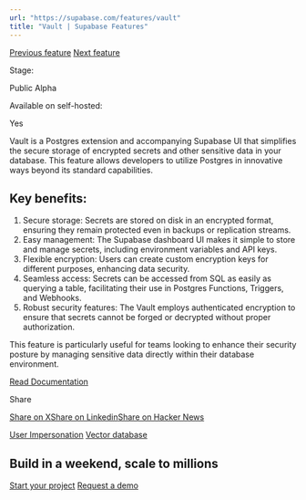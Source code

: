 ```yaml
---
url: "https://supabase.com/features/vault"
title: "Vault | Supabase Features"
---
```


[Previous feature](https://supabase.com/features/user-impersonation) [Next feature](https://supabase.com/features/vector-database)

Stage:

Public Alpha

Available on self-hosted:

Yes

Vault is a Postgres extension and accompanying Supabase UI that simplifies the secure storage of encrypted secrets and other sensitive data in your database. This feature allows developers to utilize Postgres in innovative ways beyond its standard capabilities.

## Key benefits:

1. Secure storage: Secrets are stored on disk in an encrypted format, ensuring they remain protected even in backups or replication streams.
2. Easy management: The Supabase dashboard UI makes it simple to store and manage secrets, including environment variables and API keys.
3. Flexible encryption: Users can create custom encryption keys for different purposes, enhancing data security.
4. Seamless access: Secrets can be accessed from SQL as easily as querying a table, facilitating their use in Postgres Functions, Triggers, and Webhooks.
5. Robust security features: The Vault employs authenticated encryption to ensure that secrets cannot be forged or decrypted without proper authorization.

This feature is particularly useful for teams looking to enhance their security posture by managing sensitive data directly within their database environment.

[Read Documentation](https://supabase.com/docs/guides/database/vault)

Share

[Share on X](https://twitter.com/intent/tweet?url=https%3A%2F%2Fsupabase.com%2Ffeatures%2Fvault&text=Vault%20%7C%20Supabase%20Features)[Share on Linkedin](https://www.linkedin.com/shareArticle?url=https%3A%2F%2Fsupabase.com%2Ffeatures%2Fvault&text=Vault%20%7C%20Supabase%20Features)[Share on Hacker News](https://news.ycombinator.com/submitlink?u=https%3A%2F%2Fsupabase.com%2Ffeatures%2Fvault&t=Vault%20%7C%20Supabase%20Features)

[User Impersonation](https://supabase.com/features/user-impersonation) [Vector database](https://supabase.com/features/vector-database)

## Build in a weekend, scale to millions

[Start your project](https://supabase.com/dashboard) [Request a demo](https://supabase.com/contact/sales)
